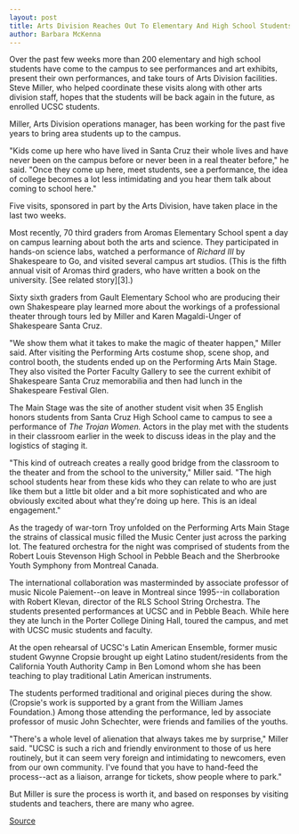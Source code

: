 ```yaml
---
layout: post
title: Arts Division Reaches Out To Elementary And High School Students
author: Barbara McKenna
---
```


Over the past few weeks more than 200 elementary and high school students have come to the campus to see performances and art exhibits, present their own performances, and take tours of Arts Division facilities. Steve Miller, who helped coordinate these visits along with other arts division staff, hopes that the students will be back again in the future, as enrolled UCSC students.

Miller, Arts Division operations manager, has been working for the past five years to bring area students up to the campus.

"Kids come up here who have lived in Santa Cruz their whole lives and have never been on the campus before or never been in a real theater before," he said. "Once they come up here, meet students, see a performance, the idea of college becomes a lot less intimidating and you hear them talk about coming to school here."

Five visits, sponsored in part by the Arts Division, have taken place in the last two weeks.

Most recently, 70 third graders from Aromas Elementary School spent a day on campus learning about both the arts and science. They participated in hands-on science labs, watched a performance of _Richard III_ by Shakespeare to Go, and visited several campus art studios. (This is the fifth annual visit of Aromas third graders, who have written a book on the university. [See related story][3].)

Sixty sixth graders from Gault Elementary School who are producing their own Shakespeare play learned more about the workings of a professional theater through tours led by Miller and Karen Magaldi-Unger of Shakespeare Santa Cruz.

"We show them what it takes to make the magic of theater happen," Miller said. After visiting the Performing Arts costume shop, scene shop, and control booth, the students ended up on the Performing Arts Main Stage. They also visited the Porter Faculty Gallery to see the current exhibit of Shakespeare Santa Cruz memorabilia and then had lunch in the Shakespeare Festival Glen.

The Main Stage was the site of another student visit when 35 English honors students from Santa Cruz High School came to campus to see a performance of _The Trojan Women._ Actors in the play met with the students in their classroom earlier in the week to discuss ideas in the play and the logistics of staging it.

"This kind of outreach creates a really good bridge from the classroom to the theater and from the school to the university," Miller said. "The high school students hear from these kids who they can relate to who are just like them but a little bit older and a bit more sophisticated and who are obviously excited about what they're doing up here. This is an ideal engagement."

As the tragedy of war-torn Troy unfolded on the Performing Arts Main Stage the strains of classical music filled the Music Center just across the parking lot. The featured orchestra for the night was comprised of students from the Robert Louis Stevenson High School in Pebble Beach and the Sherbrooke Youth Symphony from Montreal Canada.

The international collaboration was masterminded by associate professor of music Nicole Paiement--on leave in Montreal since 1995--in collaboration with Robert Klevan, director of the RLS School String Orchestra. The students presented performances at UCSC and in Pebble Beach. While here they ate lunch in the Porter College Dining Hall, toured the campus, and met with UCSC music students and faculty.

At the open rehearsal of UCSC's Latin American Ensemble, former music student Gwynne Cropsie brought up eight Latino student/residents from the California Youth Authority Camp in Ben Lomond whom she has been teaching to play traditional Latin American instruments.

The students performed traditional and original pieces during the show. (Cropsie's work is supported by a grant from the William James Foundation.) Among those attending the performance, led by associate professor of music John Schechter, were friends and families of the youths.

"There's a whole level of alienation that always takes me by surprise," Miller said. "UCSC is such a rich and friendly environment to those of us here routinely, but it can seem very foreign and intimidating to newcomers, even from our own community. I've found that you have to hand-feed the process--act as a liaison, arrange for tickets, show people where to park."

But Miller is sure the process is worth it, and based on responses by visiting students and teachers, there are many who agree.

[Source](http://www1.ucsc.edu/oncampus/currents/97-03-17/arts.visits.htm "Permalink to Students tour arts facilities:03-17-97")
